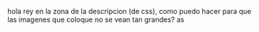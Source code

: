 hola rey
en la zona de la descripcion (de css), como puedo hacer para que las imagenes que coloque no se vean tan grandes?
as
